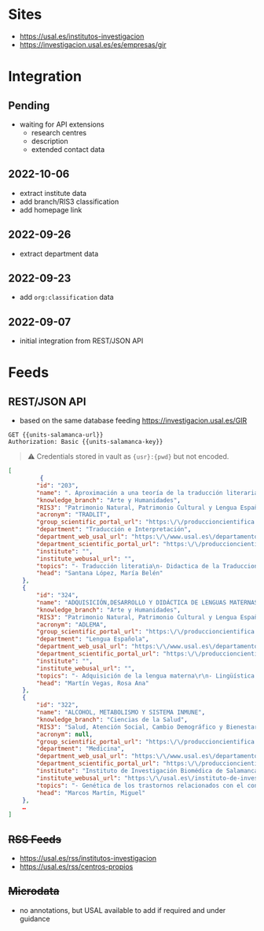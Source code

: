# Sites

* https://usal.es/institutos-investigacion
* https://investigacion.usal.es/es/empresas/gir

# Integration

## Pending

* waiting for API extensions
  * research  centres
  * description
  * extended contact data

## 2022-10-06

* extract institute data
* add branch/RIS3 classification
* add homepage link

## 2022-09-26

  * extract department data

## 2022-09-23

* add `org:classification` data

## 2022-09-07

* initial integration from REST/JSON API

# Feeds

## REST/JSON API

* based on the same database feeding https://investigacion.usal.es/GIR

```http
GET {{units-salamanca-url}}
Authorization: Basic {{units-salamanca-key}}
```

> ⚠️ Credentials stored in vault as `{usr}:{pwd}` but not encoded.

```json
[
         {
        "id": "203",
        "name": ". Aproximación a una teoría de la traducción literaria a través de su didáctica",
        "knowledge_branch": "Arte y Humanidades",
        "RIS3": "Patrimonio Natural, Patrimonio Cultural y Lengua Española",
        "acronym": "TRADLIT",
        "group_scientific_portal_url": "https:\/\/produccioncientifica.usal.es\/grupos\/3748\/detalle",
        "department": "Traducción e Interpretación",
        "department_web_usal_url": "https:\/\/www.usal.es\/departamento-de-traduccion-e-interpretacion",
        "department_scientific_portal_url": "https:\/\/produccioncientifica.usal.es\/grupos\/unidades\/1857\/listado",
        "institute": "",
        "institute_webusal_url": "",
        "topics": "- Traducción literatia\n- Didactica de la Traduccion",
        "head": "Santana López, María Belén"
    },
    {
        "id": "324",
        "name": "ADQUISICIÓN,DESARROLLO Y DIDÁCTICA DE LENGUAS MATERNAS(ADLEMA)",
        "knowledge_branch": "Arte y Humanidades",
        "RIS3": "Patrimonio Natural, Patrimonio Cultural y Lengua Española",
        "acronym": "ADLEMA",
        "group_scientific_portal_url": "https:\/\/produccioncientifica.usal.es\/grupos\/8154\/detalle",
        "department": "Lengua Española",
        "department_web_usal_url": "https:\/\/www.usal.es\/departamento-de-lengua-espanola",
        "department_scientific_portal_url": "https:\/\/produccioncientifica.usal.es\/grupos\/unidades\/1875\/listado",
        "institute": "",
        "institute_webusal_url": "",
        "topics": "- Adquisición de la lengua materna\r\n- Lingüística aplicada\r\n- Enseñanza de la lengua materna: lengua oral y escrita\r\n- Lingüística clínica: desarrollo atípico del lenguaje y déficits comunicativos",
        "head": "Martín Vegas, Rosa Ana"
    },
    {
        "id": "322",
        "name": "ALCOHOL, METABOLISMO Y SISTEMA INMUNE",
        "knowledge_branch": "Ciencias de la Salud",
        "RIS3": "Salud, Atención Social, Cambio Demográfico y Bienestar",
        "acronym": null,
        "group_scientific_portal_url": "https:\/\/produccioncientifica.usal.es\/grupos\/8152\/detalle",
        "department": "Medicina",
        "department_web_usal_url": "https:\/\/www.usal.es\/departamento-de-medicina",
        "department_scientific_portal_url": "https:\/\/produccioncientifica.usal.es\/grupos\/unidades\/1841\/listado",
        "institute": "Instituto de Investigación Biomédica de Salamanca (IBSAL)",
        "institute_webusal_url": "https:\/\/usal.es\/instituto-de-investigacion-biomedica-de-salamanca-ibsal",
        "topics": "- Genética de los trastornos relacionados con el consumo excesivo de alcohol\r\n- Alteración en la respuesta inmune tras el consumo de alcohol\r\n- Obesidad, esteatosis hepática e inflamación\r\n- Sepsis, bacteriemia e infección nosocomial\r\n- Genética de las enfermedades autoinmunes sistémicas\r\n",
        "head": "Marcos Martín, Miguel"
    },
    …
]
```

## ~~RSS Feeds~~

- https://usal.es/rss/institutos-investigacion
- https://usal.es/rss/centros-propios

## ~~Microdata~~

* no annotations, but USAL available to add if required and under guidance

